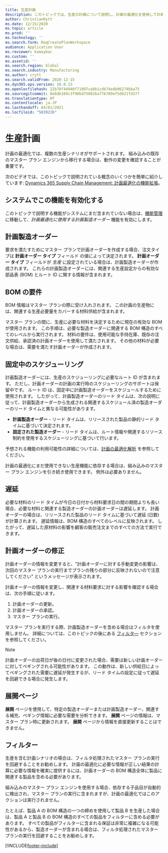 ```yaml
---
title: 生産計画
description: このトピックでは、生産の計画について説明し、計画の最適化を使用して計画製造オーダーを変更する方法について説明します。
author: ChristianRytt
ms.date: 12/15/2020
ms.topic: article
ms.prod: ''
ms.technology: ''
ms.search.form: ReqCreatePlanWorkspace
audience: Application User
ms.reviewer: kamaybac
ms.custom: ''
ms.assetid: ''
ms.search.region: Global
ms.search.industry: Manufacturing
ms.author: crytt
ms.search.validFrom: 2020-12-15
ms.dyn365.ops.version: 10.0.13
ms.openlocfilehash: 22b78f44940f71097ca8b1cdb74edb06274bba75
ms.sourcegitcommit: 0e8db169c3f90bd750826af76709ef5d621fd377
ms.translationtype: HT
ms.contentlocale: ja-JP
ms.lasthandoff: 04/01/2021
ms.locfileid: "5839226"
---
```

# <a name="production-planning"></a>生産計画

計画の最適化では、複数の生産シナリオがサポートされます。 組み込みの既存のマスター プラン エンジンから移行する場合は、動作の変更を確認することが重要です。

次のビデオでは、このトピックで説明されている概念のいくつかを簡単に紹介しています: [Dynamics 365 Supply Chain Management: 計画最適化の機能拡張](https://youtu.be/u1pcmZuZBTw)。

## <a name="turn-on-this-feature-for-your-system"></a>システムでこの機能を有効化する

このトピックで説明する機能がシステムにまだ含まれていない場合は、[機能管理](../../../fin-ops-core/fin-ops/get-started/feature-management/feature-management-overview.md) に移動して、*計画最適化に使用する計画製造オーダー* 機能を有効にします。

## <a name="planned-production-orders"></a>計画製造オーダー

要求を満たすためにマスター プランで計画オーダーを作成する場合、注文タイプは **計画オーダー タイプ** フィールド の値によって決定されます。 **計画オーダー タイプ** フィールドが *生産* に設定されている場合は、計画製造オーダーが作成されます。 これらの計画製造オーダーには、関連する生産設定からの有効な部品表 (BOM) とルート ID に関する情報が含まれます。

## <a name="requirements-from-boms"></a>BOM の要件

BOM 情報はマスター プランの際に受け入れされます。 この計画の生産物には、関連する生産必要量をカバーする材料供給が含まれます。

マスター プランの間に、生産に必要な材料を決定するために現在の有効な BOM が使用されます。 この手順は、必要な製造オーダーに関連する BOM 構造のすべてのレベルから実行されます。 材料の要件は、使用可能な手持在庫、既存の注文供給、承認済の計画オーダーを使用して満たされます。 その他の材料が必要な場合は、需要を満たす計画オーダーが作成されます。

## <a name="scheduling-during-firming"></a>固定中のスケジューリング

計画製造オーダーには、生産のスケジューリングに必要なルート ID が含まれます。 ただし、計画オーダーの計画の実行時のスケジューリングのサポートは保留中です。 ルート ID は、固定中に計画製造オーダーをスケジュールするために使用されます。 したがって、計画製造オーダーのリード タイムは、次の説明に従って、計画製造オーダーから生成される関連するスケジュール済の製造オーダーのリード タイムと異なる可能性があります。

- **計画製造オーダー** - リード タイムは、リリースされた製品の静的リード タイムに基づいて決定されます。
- **固定された製造オーダー** - リード タイムは、ルート情報や関連するリソース制約を使用するスケジューリングに基づいて行います。

予想される機能の利用可能性の詳細については、[計画の最適化解析](planning-optimization-fit-analysis.md) を参照してください。

計画の最適化にまだ使用できない生産機能に依存する場合は、組み込みのマスター プラン エンジンを引き続き使用できます。 例外は必要ありません。

## <a name="delays"></a>遅延

必要な材料のリード タイムが今日の日付から材料要求日の間の期間よりも長い場合、必要な材料と関連する製造オーダーの計画オーダーは遅延します。 計画オーダーの場合は、リリースされた製品のリード タイムに基づいて遅延 (日数) が計算されます。 遅延情報は、BOM 構造のすべてのレベルに反映されます。 したがって、遅延した原材料の影響を顧客の販売注文までのすべての方法で実行できます。

## <a name="modifying-planned-orders"></a>計画オーダーの修正

計画オーダーの情報を変更すると、"計画オーダーに対する手動変更の影響は、次回のマスター プランの実行までプランの残りの部分に反映されないので注意してください" というメッセージが表示されます。

計画オーダーの情報を変更し、関連する材料要求に対する影響を確認する場合は、次の手順に従います。

1. 計画オーダーの更新。
2. 計画オーダーの承認。
3. マスター プランの実行。

マスター プランを実行する際、計画製造オーダーを含める場合はフィルタを使用しません。 詳細については、このトピックの後にある [フィルタ―](#filters) セクションを参照してください。

> [!NOTE]
> 計画オーダーの出荷日が後の日付に変更された場合、需要は新しい計画オーダーに対してペギングされる可能性があります。 この動作は、新しい供給日によってペギングされた需要に遅延が発生するが、リード タイムの設定に従って遅延を回避できる場合に発生します。

## <a name="explosion-page"></a>展開ページ

**展開** ページを使用して、特定の製造オーダーまたは計画製造オーダー、関連する補充、ペギング情報に必要な需要を分析できます。 **展開** ページの情報は、マスター プラン時に更新されます。 **展開** ページから情報を直接更新することはできません。

## <a name="filters"></a><a name="filters"></a>フィルター

生産を含む計画シナリオの場合は、フィルタ処理されたマスター プランの実行を回避することをお勧めします。 計画の最適化に必要な情報が正しい結果の計算に必要な情報を確実に提供するには、計画オーダーの BOM 構造全体に製品に関連する製品を含める必要があります。

組み込みのマスター プラン エンジンを使用する場合、依存する子品目が自動的に検出され、マスター プランの実行に含まれますが、計画の最適化ではこのアクションは実行されません。

たとえば、製品 A の BOM 構造の一つの締めを使用して製品 B を生産した場合は、製品 A と製品 B の BOM 構造のすべての製品をフィルターに含める必要があります。 すべての製品がフィルターに含まれる保証は非常に複雑になる可能性があるから、製造オーダーが含まれる場合は、フィルタ処理されたマスター プランの実行を回避することをお勧めします。


[!INCLUDE[footer-include](../../../includes/footer-banner.md)]